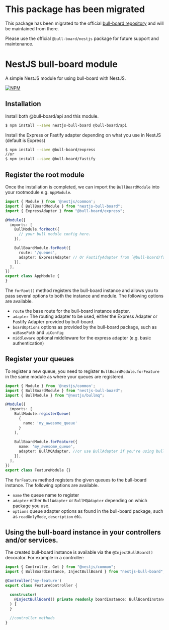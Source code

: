 # This package has been migrated
This package has been migrated to the official [bull-board repository](https://github.com/felixmosh/bull-board/tree/master/packages/nestjs) and will be maintained from there. 

Please use the official `@bull-board/nestjs` package for future support and maintenance.

# NestJS bull-board module
A simple NestJS module for using bull-board with NestJS.

[![NPM](https://img.shields.io/npm/v/nestjs-bull-board.svg)](https://www.npmjs.com/package/nestjs-bull-board)

## Installation

Install both @bull-board/api and this module.
```bash
$ npm install --save nestjs-bull-board @bull-board/api
```

Install the Express or Fastify adapter depending on what you use in NestJS (default is Express)
```bash
$ npm install --save @bull-board/express
//or 
$ npm install --save @bull-board/fastify
```

## Register the root module
Once the installation is completed, we can import the `BullBoardModule` into your rootmodule e.g. `AppModule`.

```typescript
import { Module } from '@nestjs/common';
import { BullBoardModule } from "nestjs-bull-board";
import { ExpressAdapter } from "@bull-board/express";

@Module({
  imports: [
    BullModule.forRoot({
      // your bull module config here.
    }),

    BullBoardModule.forRoot({
      route: '/queues',
      adapter: ExpressAdapter // Or FastifyAdapter from `@bull-board/fastify`
    }),
  ],
})
export class AppModule {
}
```

The `forRoot()` method registers the bull-board instance and allows you to pass several options to both the instance and module.
The following options are available.
- `route` the base route for the bull-board instance adapter.
- `adapter` The routing adapter to be used, either the Express Adapter or Fastify Adapter provided by bull-board.
- `boardOptions` options as provided by the bull-board package, such as `uiBasePath` and `uiConfig`
- `middleware` optional middleware for the express adapter (e.g. basic authentication)

## Register your queues
To register a new queue, you need to register `BullBoardModule.forFeature` in the same module as where your queues are registered.

```typescript
import { Module } from '@nestjs/common';
import { BullBoardModule } from "nestjs-bull-board";
import { BullModule } from "@nestjs/bullmq";

@Module({
  imports: [
    BullModule.registerQueue(
      {
        name: 'my_awesome_queue'
      }
    ),
    
    BullBoardModule.forFeature({
      name: 'my_awesome_queue',
      adapter: BullMQAdapter, //or use BullAdapter if you're using bull instead of bullMQ
    }),
  ],
})
export class FeatureModule {}
```

The `forFeature` method registers the given queues to the bull-board instance. 
The following options are available.
- `name` the queue name to register
- `adapter` either `BullAdapter` or `BullMQAdapter` depending on which package you use.
- `options` queue adapter options as found in the bull-board package, such as `readOnlyMode`, `description` etc.

##  Using the bull-board instance in your controllers and/or services.
The created bull-board instance is available via the `@InjectBullBoard()` decorator.
For example in a controller:

```typescript
import { Controller, Get } from "@nestjs/common";
import { BullBoardInstance, InjectBullBoard } from "nestjs-bull-board";

@Controller('my-feature')
export class FeatureController {

  constructor(
    @InjectBullBoard() private readonly boardInstance: BullBoardInstance
  ) {
  }
  
  //controller methods
}
```